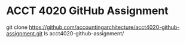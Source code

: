 # ACCT 4020 GitHub Assignment
git clone https://github.com/accountingarchitecture/acct4020-github-assignment.git
ls acct4020-github-assignment/
